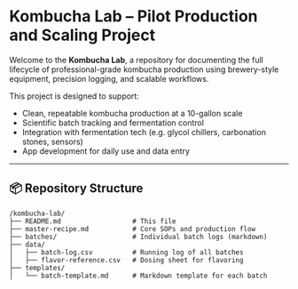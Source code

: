 # Kombucha Lab – Pilot Production and Scaling Project

Welcome to the **Kombucha Lab**, a repository for documenting the full lifecycle of professional-grade kombucha production using brewery-style equipment, precision logging, and scalable workflows.

This project is designed to support:
- Clean, repeatable kombucha production at a 10-gallon scale
- Scientific batch tracking and fermentation control
- Integration with fermentation tech (e.g. glycol chillers, carbonation stones, sensors)
- App development for daily use and data entry

---

## 📦 Repository Structure

```plaintext
/kombucha-lab/
├── README.md                  # This file
├── master-recipe.md           # Core SOPs and production flow
├── batches/                   # Individual batch logs (markdown)
├── data/
│   ├── batch-log.csv          # Running log of all batches
│   ├── flavor-reference.csv   # Dosing sheet for flavoring
├── templates/
│   └── batch-template.md      # Markdown template for each batch
